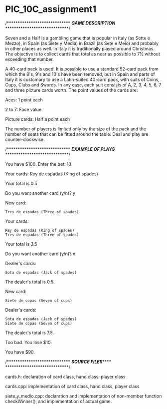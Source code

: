 # PIC_10C_assignment1

/*****************************
*******GAME DESCRIPTION*******
*****************************/

Seven and a Half is a gambling game that is popular in Italy (as Sette e Mezzo), in Spain (as Siete y Media) in Brazil (as Sete e Meio) and probably in other places as well. In Italy it is traditionally played around Christmas. The objective is to collect cards that total as near as possible to 7½ without exceeding that number. 

A 40-card pack is used. It is possible to use a standard 52-card pack from which the 8's, 9's and 10's have been removed, but in Spain and parts of Italy it is customary to use a Latin-suited 40-card pack, with suits of Coins, Cups, Clubs and Swords. In any case, each suit consists of A, 2, 3, 4, 5, 6, 7 and three picture cards worth. The point values of the cards are:

Aces:	1 point each

2 to 7:	Face value

Picture cards:	Half a point each


The number of players is limited only by the size of the pack and the number of seats that can be fitted around the table. Deal and play are counter-clockwise.

/*****************************
*******EXAMPLE OF PLAYS*******
*****************************/

You have $100.         Enter the bet: 10

Your cards:     Rey de espadas (King of spades)

Your total is 0.5

Do you want another card (y/n)? y

New card: 

    Tres de espadas (Three of spades)
    
Your cards: 

    Rey de espadas (King of spades)
    Tres de espadas (Three of spades)
    
Your total is 3.5

Do you want another card (y/n)? n

Dealer's cards: 

    Sota de espadas (Jack of spades)
    
The dealer's total is 0.5.

New card: 

    Siete de copas (Seven of cups)
    
Dealer's cards: 

    Sota de espadas (Jack of spades)
    Siete de copas (Seven of cups)
    
The dealer's total is 7.5.

Too bad. You lose $10.

You have $90.



/*****************************
*******SOURCE FILES***********
*****************************/

cards.h: declaration of card class, hand class, player class

cards.cpp: implementation of card class, hand class, player class

siete_y_medio.cpp: declaration and implementation of non-member function checkWinner(), and implementation of actual game.



